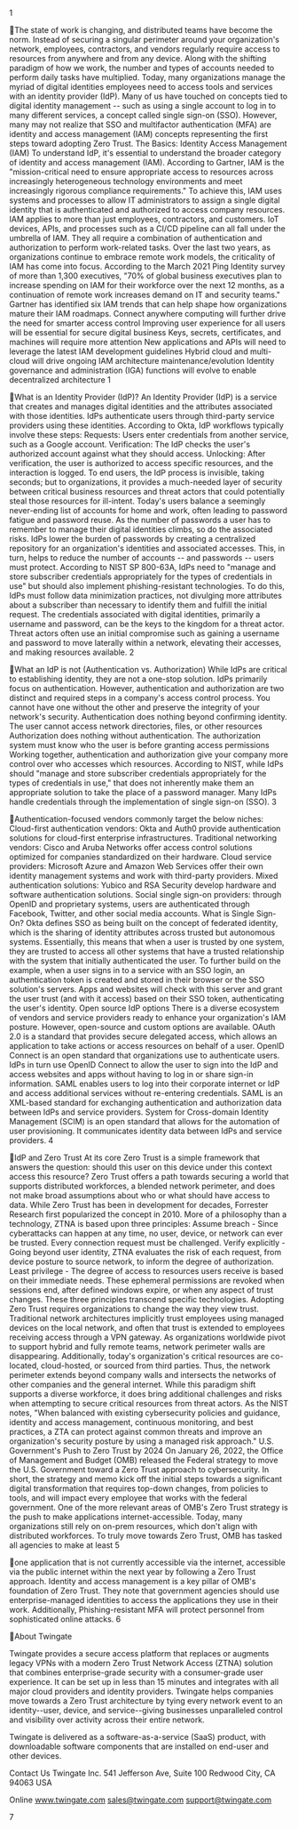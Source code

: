 1

The state of work is changing, and distributed teams have become the norm. Instead of securing a singular perimeter around your organization's network, employees, contractors, and vendors regularly require access to resources from anywhere and from any device. Along with the shifting paradigm of how we work, the number and types of accounts needed to perform daily tasks have multiplied. Today, many organizations manage the myriad of digital identities employees need to access tools and services with an identity provider (IdP).
Many of us have touched on concepts tied to digital identity management -- such as using a single account to log in to many different services, a concept called single sign-on (SSO). However, many may not realize that SSO and multifactor authentication (MFA) are identity and access management (IAM) concepts representing the first steps toward adopting Zero Trust.
The Basics: Identity Access Management (IAM)
To understand IdP, it's essential to understand the broader category of identity and access management (IAM). According to Gartner, IAM is the "mission-critical need to ensure appropriate access to resources across increasingly heterogeneous technology environments and meet increasingly rigorous compliance requirements." To achieve this, IAM uses systems and processes to allow IT administrators to assign a single digital identity that is authenticated and authorized to access company resources.
IAM applies to more than just employees, contractors, and customers. IoT devices, APIs, and processes such as a CI/CD pipeline can all fall under the umbrella of IAM. They all require a combination of authentication and authorization to perform work-related tasks.
Over the last two years, as organizations continue to embrace remote work models, the criticality of IAM has come into focus. According to the March 2021 Ping Identity survey of more than 1,300 executives, "70% of global business executives plan to increase spending on IAM for their workforce over the next 12 months, as a continuation of remote work increases demand on IT and security teams."
Gartner has identified six IAM trends that can help shape how organizations mature their IAM roadmaps.
 Connect anywhere computing will further drive the need for smarter access control  Improving user experience for all users will be essential for secure digital business  Keys, secrets, certificates, and machines will require more attention  New applications and APIs will need to leverage the latest IAM development guidelines  Hybrid cloud and multi-cloud will drive ongoing IAM architecture maintenance/evolution  Identity governance and administration (IGA) functions will evolve to enable decentralized
architecture
1

What is an Identity Provider (IdP)?
An Identity Provider (IdP) is a service that creates and manages digital identities and the attributes associated with those identities. IdPs authenticate users through third-party service providers using these identities. According to Okta, IdP workflows typically involve these steps:
 Requests: Users enter credentials from another service, such as a Google account.  Verification: The IdP checks the user's authorized account against what they should access.  Unlocking: After verification, the user is authorized to access specific resources, and the
interaction is logged. To end users, the IdP process is invisible, taking seconds; but to organizations, it provides a much-needed layer of security between critical business resources and threat actors that could potentially steal those resources for ill-intent. Today's users balance a seemingly never-ending list of accounts for home and work, often leading to password fatigue and password reuse. As the number of passwords a user has to remember to manage their digital identities climbs, so do the associated risks. IdPs lower the burden of passwords by creating a centralized repository for an organization's identities and associated accesses. This, in turn, helps to reduce the number of accounts -- and passwords -- users must protect. According to NIST SP 800-63A, IdPs need to "manage and store subscriber credentials appropriately for the types of credentials in use" but should also implement phishing-resistant technologies. To do this, IdPs must follow data minimization practices, not divulging more attributes about a subscriber than necessary to identify them and fulfill the initial request. The credentials associated with digital identities, primarily a username and password, can be the keys to the kingdom for a threat actor. Threat actors often use an initial compromise such as gaining a username and password to move laterally within a network, elevating their accesses, and making resources available.
2

What an IdP is not (Authentication vs. Authorization)
While IdPs are critical to establishing identity, they are not a one-stop solution. IdPs primarily focus on authentication. However, authentication and authorization are two distinct and required steps in a company's access control process. You cannot have one without the other and preserve the integrity of your network's security.
 Authentication does nothing beyond confirming identity. The user cannot access network directories, files, or other resources
 Authorization does nothing without authentication. The authorization system must know who the user is before granting access permissions
Working together, authentication and authorization give your company more control over who accesses which resources. According to NIST, while IdPs should "manage and store subscriber credentials appropriately for the types of credentials in use," that does not inherently make them an appropriate solution to take the place of a password manager. Many IdPs handle credentials through the implementation of single sign-on (SSO).
3

Authentication-focused vendors commonly target the below niches:
 Cloud-first authentication vendors: Okta and Auth0 provide authentication solutions for cloud-first enterprise infrastructures.
 Traditional networking vendors: Cisco and Aruba Networks offer access control solutions optimized for companies standardized on their hardware.
 Cloud service providers: Microsoft Azure and Amazon Web Services offer their own identity management systems and work with third-party providers.
 Mixed authentication solutions: Yubico and RSA Security develop hardware and software authentication solutions.
 Social single sign-on providers: through OpenID and proprietary systems, users are authenticated through Facebook, Twitter, and other social media accounts.
What is Single Sign-On?
Okta defines SSO as being built on the concept of federated identity, which is the sharing of identity attributes across trusted but autonomous systems. Essentially, this means that when a user is trusted by one system, they are trusted to access all other systems that have a trusted relationship with the system that initially authenticated the user.
To further build on the example, when a user signs in to a service with an SSO login, an authentication token is created and stored in their browser or the SSO solution's servers. Apps and websites will check with this server and grant the user trust (and with it access) based on their SSO token, authenticating the user's identity.
Open source IdP options
There is a diverse ecosystem of vendors and service providers ready to enhance your organization's IAM posture. However, open-source and custom options are available.
OAuth 2.0 is a standard that provides secure delegated access, which allows an application to take actions or access resources on behalf of a user.
OpenID Connect is an open standard that organizations use to authenticate users. IdPs in turn use OpenID Connect to allow the user to sign into the IdP and access websites and apps without having to log in or share sign-in information.
SAML enables users to log into their corporate internet or IdP and access additional services without re-entering credentials. SAML is an XML-based standard for exchanging authentication and authorization data between IdPs and service providers.
System for Cross-domain Identity Management (SCIM) is an open standard that allows for the automation of user provisioning. It communicates identity data between IdPs and service providers.
4

IdP and Zero Trust
At its core Zero Trust is a simple framework that answers the question: should this user on this device under this context access this resource? Zero Trust offers a path towards securing a world that supports distributed workforces, a blended network perimeter, and does not make broad assumptions about who or what should have access to data.
While Zero Trust has been in development for decades, Forrester Research first popularized the concept in 2010. More of a philosophy than a technology, ZTNA is based upon three principles:
 Assume breach - Since cyberattacks can happen at any time, no user, device, or network can ever be trusted. Every connection request must be challenged.
 Verify explicitly - Going beyond user identity, ZTNA evaluates the risk of each request, from device posture to source network, to inform the degree of authorization.
 Least privilege - The degree of access to resources users receive is based on their immediate needs. These ephemeral permissions are revoked when sessions end, after defined windows expire, or when any aspect of trust changes.
These three principles transcend specific technologies. Adopting Zero Trust requires organizations to change the way they view trust. Traditional network architectures implicitly trust employees using managed devices on the local network, and often that trust is extended to employees receiving access through a VPN gateway.
As organizations worldwide pivot to support hybrid and fully remote teams, network perimeter walls are disappearing. Additionally, today's organization's critical resources are co-located, cloud-hosted, or sourced from third parties. Thus, the network perimeter extends beyond company walls and intersects the networks of other companies and the general internet. While this paradigm shift supports a diverse workforce, it does bring additional challenges and risks when attempting to secure critical resources from threat actors.
As the NIST notes, "When balanced with existing cybersecurity policies and guidance, identity and access management, continuous monitoring, and best practices, a ZTA can protect against common threats and improve an organization's security posture by using a managed risk approach."
U.S. Government's Push to Zero Trust by 2024
On January 26, 2022, the Office of Management and Budget (OMB) released the Federal strategy to move the U.S. Government toward a Zero Trust approach to cybersecurity. In short, the strategy and memo kick off the initial steps towards a significant digital transformation that requires top-down changes, from policies to tools, and will impact every employee that works with the federal government.
One of the more relevant areas of OMB's Zero Trust strategy is the push to make applications internet-accessible. Today, many organizations still rely on on-prem resources, which don't align with distributed workforces. To truly move towards Zero Trust, OMB has tasked all agencies to make at least
5

one application that is not currently accessible via the internet, accessible via the public internet within the next year by following a Zero Trust approach. Identity and access management is a key pillar of OMB's foundation of Zero Trust. They note that government agencies should use enterprise-managed identities to access the applications they use in their work. Additionally, Phishing-resistant MFA will protect personnel from sophisticated online attacks.
6

About Twingate

Twingate provides a secure access platform that replaces or augments legacy VPNs with a modern Zero Trust Network Access (ZTNA) solution that combines enterprise-grade security with a consumer-grade user experience. It can be set up in less than 15 minutes and integrates with all major cloud providers and identity providers. Twingate helps companies move towards a Zero Trust architecture by tying every network event to an identity--user, device, and service--giving businesses unparalleled control and visibility over activity across their entire network.

Twingate is delivered as a software-as-a-service (SaaS) product, with downloadable software components that are installed on end-user and other devices.

Contact Us
Twingate Inc. 541 Jefferson Ave, Suite 100 Redwood City, CA 94063 USA

Online www.twingate.com sales@twingate.com support@twingate.com

7

